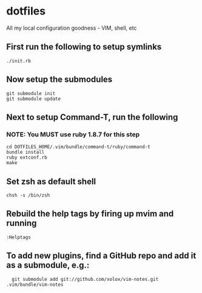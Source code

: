 dotfiles
========

All my local configuration goodness - VIM, shell, etc

## First run the following to setup symlinks

```
./init.rb
```

## Now setup the submodules
```
git submodule init
git submodule update
```

## Next to setup Command-T, run the following
### NOTE: You MUST use ruby 1.8.7 for this step
```
cd DOTFILES_HOME/.vim/bundle/command-t/ruby/command-t
bundle install
ruby extconf.rb
make
```

## Set zsh as default shell
```
chsh -s /bin/zsh
```

## Rebuild the help tags by firing up mvim and running
```
:Helptags
```

## To add new plugins, find a GitHub repo and add it as a submodule, e.g.:

```
  git submodule add git://github.com/xolox/vim-notes.git .vim/bundle/vim-notes
```
